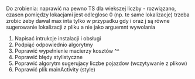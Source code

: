 Do zrobienia:
naprawić na pewno TS dla wiekszej liczby - rozwiązano, czasen pomiędzy lokacjami jest odleglosc 0 (np. te same lokalizacje) trzeba zrobic zeby dawal max inta tylko w przypadku gdy i oraz j są równe
sugerowanie lokalizacji z pliku a nie jako arguemnt wywolania

1) Napisać intrukcje instalacji i obsługi
2) Podpiąć odpowiednio algorytmy
3) Poprawić wypełnienie macierzy kosztów ^^
4) Poprawić błędy stylistyczne
5) Poprawić algorytm sugerujacy liczbe pojazdow (wczytywanie z plikow)
6) Poprawić plik mainActivity (style)
